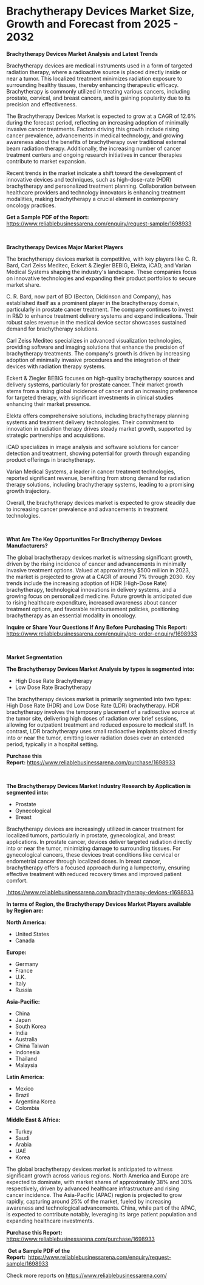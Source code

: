 <p><h1>Brachytherapy Devices Market Size, Growth and Forecast from 2025 - 2032</h1></p><p><strong>Brachytherapy Devices Market Analysis and Latest Trends</strong></p>
<p><p>Brachytherapy devices are medical instruments used in a form of targeted radiation therapy, where a radioactive source is placed directly inside or near a tumor. This localized treatment minimizes radiation exposure to surrounding healthy tissues, thereby enhancing therapeutic efficacy. Brachytherapy is commonly utilized in treating various cancers, including prostate, cervical, and breast cancers, and is gaining popularity due to its precision and effectiveness.</p><p>The Brachytherapy Devices Market is expected to grow at a CAGR of 12.6% during the forecast period, reflecting an increasing adoption of minimally invasive cancer treatments. Factors driving this growth include rising cancer prevalence, advancements in medical technology, and growing awareness about the benefits of brachytherapy over traditional external beam radiation therapy. Additionally, the increasing number of cancer treatment centers and ongoing research initiatives in cancer therapies contribute to market expansion.</p><p>Recent trends in the market indicate a shift toward the development of innovative devices and techniques, such as high-dose-rate (HDR) brachytherapy and personalized treatment planning. Collaboration between healthcare providers and technology innovators is enhancing treatment modalities, making brachytherapy a crucial element in contemporary oncology practices.</p></p>
<p><strong>Get a Sample PDF of the Report:&nbsp;</strong> <a href="https://www.reliablebusinessarena.com/enquiry/request-sample/1698933?utm_campaign=2482&utm_medium=2&utm_source=Github&utm_content=ia&utm_term=04032025&utm_id=brachytherapy-devices">https://www.reliablebusinessarena.com/enquiry/request-sample/1698933</a></p>
<p>&nbsp;</p>
<p><strong>Brachytherapy Devices Major Market Players</strong></p>
<p><p>The brachytherapy devices market is competitive, with key players like C. R. Bard, Carl Zeiss Meditec, Eckert & Ziegler BEBIG, Elekta, iCAD, and Varian Medical Systems shaping the industry's landscape. These companies focus on innovative technologies and expanding their product portfolios to secure market share.</p><p>C. R. Bard, now part of BD (Becton, Dickinson and Company), has established itself as a prominent player in the brachytherapy domain, particularly in prostate cancer treatment. The company continues to invest in R&D to enhance treatment delivery systems and expand indications. Their robust sales revenue in the medical device sector showcases sustained demand for brachytherapy solutions.</p><p>Carl Zeiss Meditec specializes in advanced visualization technologies, providing software and imaging solutions that enhance the precision of brachytherapy treatments. The company's growth is driven by increasing adoption of minimally invasive procedures and the integration of their devices with radiation therapy systems.</p><p>Eckert & Ziegler BEBIG focuses on high-quality brachytherapy sources and delivery systems, particularly for prostate cancer. Their market growth stems from a rising global incidence of cancer and an increasing preference for targeted therapy, with significant investments in clinical studies enhancing their market presence.</p><p>Elekta offers comprehensive solutions, including brachytherapy planning systems and treatment delivery technologies. Their commitment to innovation in radiation therapy drives steady market growth, supported by strategic partnerships and acquisitions.</p><p>iCAD specializes in image analysis and software solutions for cancer detection and treatment, showing potential for growth through expanding product offerings in brachytherapy.</p><p>Varian Medical Systems, a leader in cancer treatment technologies, reported significant revenue, benefiting from strong demand for radiation therapy solutions, including brachytherapy systems, leading to a promising growth trajectory. </p><p>Overall, the brachytherapy devices market is expected to grow steadily due to increasing cancer prevalence and advancements in treatment technologies.</p></p>
<p>&nbsp;</p>
<p><strong>What Are The Key Opportunities For Brachytherapy Devices Manufacturers?</strong></p>
<p><p>The global brachytherapy devices market is witnessing significant growth, driven by the rising incidence of cancer and advancements in minimally invasive treatment options. Valued at approximately $500 million in 2023, the market is projected to grow at a CAGR of around 7% through 2030. Key trends include the increasing adoption of HDR (High-Dose Rate) brachytherapy, technological innovations in delivery systems, and a growing focus on personalized medicine. Future growth is anticipated due to rising healthcare expenditure, increased awareness about cancer treatment options, and favorable reimbursement policies, positioning brachytherapy as an essential modality in oncology.</p></p>
<p><strong>Inquire or Share Your Questions If Any Before Purchasing This Report:</strong> <a href="https://www.reliablebusinessarena.com/enquiry/pre-order-enquiry/1698933?utm_campaign=2482&utm_medium=2&utm_source=Github&utm_content=ia&utm_term=04032025&utm_id=brachytherapy-devices">https://www.reliablebusinessarena.com/enquiry/pre-order-enquiry/1698933</a></p>
<p>&nbsp;</p>
<p><strong>Market Segmentation</strong></p>
<p><strong>The Brachytherapy Devices Market Analysis by types is segmented into:</strong></p>
<p><ul><li>High Dose Rate Brachytherapy</li><li>Low Dose Rate Brachytherapy</li></ul></p>
<p><p>The brachytherapy devices market is primarily segmented into two types: High Dose Rate (HDR) and Low Dose Rate (LDR) brachytherapy. HDR brachytherapy involves the temporary placement of a radioactive source at the tumor site, delivering high doses of radiation over brief sessions, allowing for outpatient treatment and reduced exposure to medical staff. In contrast, LDR brachytherapy uses small radioactive implants placed directly into or near the tumor, emitting lower radiation doses over an extended period, typically in a hospital setting.</p></p>
<p><strong>Purchase this Report:&nbsp;</strong><a href="https://www.reliablebusinessarena.com/purchase/1698933?utm_campaign=2482&utm_medium=2&utm_source=Github&utm_content=ia&utm_term=04032025&utm_id=brachytherapy-devices">https://www.reliablebusinessarena.com/purchase/1698933</a></p>
<p>&nbsp;</p>
<p><strong>The Brachytherapy Devices Market Industry Research by Application is segmented into:</strong></p>
<p><ul><li>Prostate</li><li>Gynecological</li><li>Breast</li></ul></p>
<p><p>Brachytherapy devices are increasingly utilized in cancer treatment for localized tumors, particularly in prostate, gynecological, and breast applications. In prostate cancer, devices deliver targeted radiation directly into or near the tumor, minimizing damage to surrounding tissues. For gynecological cancers, these devices treat conditions like cervical or endometrial cancer through localized doses. In breast cancer, brachytherapy offers a focused approach during a lumpectomy, ensuring effective treatment with reduced recovery times and improved patient comfort.</p></p>
<p><a href="https://www.reliablebusinessarena.com/brachytherapy-devices-r1698933?utm_campaign=2482&utm_medium=2&utm_source=Github&utm_content=ia&utm_term=04032025&utm_id=brachytherapy-devices">&nbsp;https://www.reliablebusinessarena.com/brachytherapy-devices-r1698933</a></p>
<p><strong>In terms of Region, the Brachytherapy Devices Market Players available by Region are:</strong></p>
<p>
    <p> <strong> North America: </strong>
        <ul>
            <li>United States</li>
            <li>Canada</li>
        </ul>
        </p> 
    <p> <strong> Europe: </strong>
        <ul>
            <li>Germany</li>
            <li>France</li>
            <li>U.K.</li>
            <li>Italy</li>
            <li>Russia</li>
        </ul>
        </p> 
    <p> <strong> Asia-Pacific: </strong>
        <ul>
            <li>China</li>
            <li>Japan</li>
            <li>South Korea</li>
            <li>India</li>
            <li>Australia</li>
            <li>China Taiwan</li>
            <li>Indonesia</li>
            <li>Thailand</li>
            <li>Malaysia</li>
        </ul>
        </p> 
    <p> <strong> Latin America: </strong>
        <ul>
            <li>Mexico</li>
            <li>Brazil</li>
            <li>Argentina Korea</li>
            <li>Colombia</li>
        </ul>
        </p> 
    <p> <strong> Middle East & Africa: </strong>
        <ul>
            <li>Turkey</li>
            <li>Saudi</li>
            <li>Arabia</li>
            <li>UAE</li>
            <li>Korea</li>
        </ul>
    </p>
    </p>
<p><p>The global brachytherapy devices market is anticipated to witness significant growth across various regions. North America and Europe are expected to dominate, with market shares of approximately 38% and 30% respectively, driven by advanced healthcare infrastructure and rising cancer incidence. The Asia-Pacific (APAC) region is projected to grow rapidly, capturing around 25% of the market, fueled by increasing awareness and technological advancements. China, while part of the APAC, is expected to contribute notably, leveraging its large patient population and expanding healthcare investments.</p></p>
<p><strong>Purchase this Report: </strong><a href="https://www.reliablebusinessarena.com/purchase/1698933?utm_campaign=2482&utm_medium=2&utm_source=Github&utm_content=ia&utm_term=04032025&utm_id=brachytherapy-devices">https://www.reliablebusinessarena.com/purchase/1698933</a></p>
<p>&nbsp;<strong>Get a Sample PDF of the Report:&nbsp;&nbsp;</strong><a href="https://www.reliablebusinessarena.com/enquiry/request-sample/1698933?utm_campaign=2482&utm_medium=2&utm_source=Github&utm_content=ia&utm_term=04032025&utm_id=brachytherapy-devices">https://www.reliablebusinessarena.com/enquiry/request-sample/1698933</a></p>
<p><strong></strong></p>
<p>Check more reports on <a href="https://www.reliablebusinessarena.com/?utm_campaign=2482&utm_medium=2&utm_source=Github&utm_content=ia&utm_term=04032025&utm_id=brachytherapy-devices">https://www.reliablebusinessarena.com/</a></p>